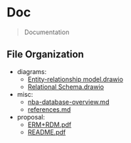 # Doc

> Documentation

## File Organization

- diagrams:
  - [Entity-relationship model.drawio](./diagrams/Entity–relationship%20model.drawio)
  - [Relational Schema.drawio](./diagrams/Relational%20Schema.drawio)
- misc:
  - [nba-database-overview.md](./misc/nba-database-overview.md)
  - [references.md](./misc/references.md)
- proposal:
  - [ERM+RDM.pdf](./proposal/ERM+RDM.pdf)
  - [README.pdf](./proposal/README.pdf)
